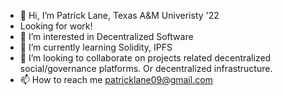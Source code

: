 - 👋 Hi, I’m Patrick Lane, Texas A&M Univeristy '22
-   Looking for work!
- 👀 I’m interested in Decentralized Software 
- 🌱 I’m currently learning Solidity, IPFS
- 💞️ I’m looking to collaborate on projects related decentralized social/governance platforms. Or decentralized infrastructure. 
- 📫 How to reach me patricklane09@gmail.com

<!---
prllrp/prllrp is a ✨ special ✨ repository because its `README.md` (this file) appears on your GitHub profile.
You can click the Preview link to take a look at your changes.
--->
